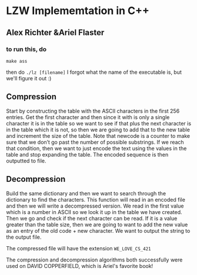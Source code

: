 # LZW Implememtation in C++ 
## Alex Richter &Ariel Flaster



### to run this, do 
`make ass`


then do 
`./lz [filename]`
I forgot what the name of the executable is, but we'll figure it out :)

## Compression
Start by constructing the table  with the ASCII characters in the first 256 entries. Get the first character and then since it with is only a single character it is in the table so we want to see if that plus the next character is in the 
table which it is not, so then we are going to add that to the new table and increment the size of the table. Note that newcode is a counter to make sure that we don’t go past the number of possible substrings. If we reach that condition, then we want to just encode the text using the values in the table and stop expanding the table. The encoded sequence is then outputted to file. 

## Decompression
Build the same dictionary and then we want to search through the dictionary to find the characters. This function will read in an encoded file and then we will write a decompressed version. 
We read in the first value which is a number in ASCII so we look it up in the table we have created. Then we go and check if the next character can be read. If it is a value greater than the table size, then we are going 
to want to add the new value as an entry of the old code + new character. We want to output the string to the output file. 


The compressed file will have the extension `WE_LOVE_CS_421`

The compression and decompression algorithms both successfully were used on DAVID COPPERFIELD, which is Ariel's favorite book!

